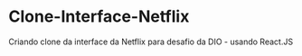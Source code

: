 # Clone-Interface-Netflix
Criando clone da interface da Netflix para desafio da DIO - usando React.JS
